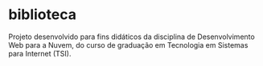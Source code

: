 # biblioteca
Projeto desenvolvido para fins didáticos da disciplina de Desenvolvimento Web para a Nuvem, do curso de graduação em Tecnologia em Sistemas para Internet (TSI).
